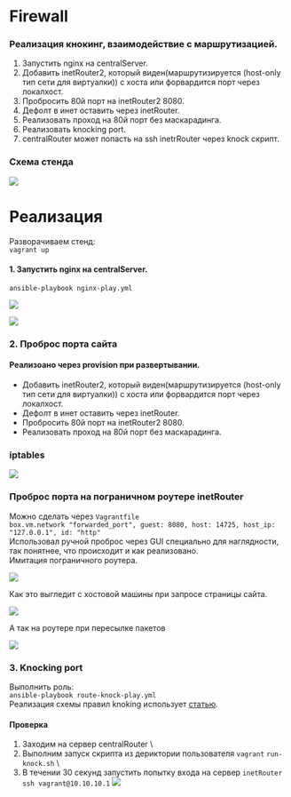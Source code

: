 # Firewall
### Реализация кнокинг, взаимодействие с маршрутизацией.
1. Запустить nginx на centralServer.
2. Добавить inetRouter2, который виден(маршрутизируется (host-only тип сети для виртуалки)) с хоста или форвардится порт через локалхост.
3. Пробросить 80й порт на inetRouter2 8080.
4. Дефолт в инет оставить через inetRouter.
5. Реализовать проход на 80й порт без маскарадинга.
6. Реализовать knocking port.
7. centralRouter может попасть на ssh inetrRouter через knock скрипт.

### Схема стенда
![](https://github.com/vedoff/firewall/blob/main/pict/Screenshot%20from%202022-03-25%2012-39-14.png)

# Реализация
Разворачиваем стенд: \
`vagrant up`

#### 1. Запустить nginx на centralServer.
`ansible-playbook nginx-play.yml`

![](https://github.com/vedoff/firewall/blob/main/pict/Screenshot%20from%202022-03-24%2017-55-17.png)

![](https://github.com/vedoff/firewall/blob/main/pict/Screenshot%20from%202022-03-24%2017-55-52.png)

### 2. Проброс порта сайта
#### Реализоано через provision при развертывании.
- Добавить inetRouter2, который виден(маршрутизируется (host-only тип сети для виртуалки)) с хоста или форвардится порт через локалхост.
- Дефолт в инет оставить через inetRouter.
- Пробросить 80й порт на inetRouter2 8080.
- Реализовать проход на 80й порт без маскарадинга.
### iptables 
![](https://github.com/vedoff/firewall/blob/main/pict/Screenshot%20from%202022-03-25%2012-59-05.png)
### Проброс порта на пограничном роутере inetRouter
Можно сделать через `Vagrantfile` \
`box.vm.network "forwarded_port", guest: 8080, host: 14725, host_ip: "127.0.0.1", id: "http"` \
Использовал ручной проброс через GUI специально для наглядности, так понятнее, что происходит и как реализовано. \
Имитация пограничного роутера.

![](https://github.com/vedoff/firewall/blob/main/pict/Screenshot%20from%202022-03-25%2012-41-34.png)

Как это выгледит с хостовой машины при запросе страницы сайта.

![](https://github.com/vedoff/firewall/blob/main/pict/Screenshot%20from%202022-03-25%2010-16-40.png)

А так на роутере при пересылке пакетов

![](https://github.com/vedoff/firewall/blob/main/pict/Screenshot%20from%202022-03-25%2013-08-36.png)

### 3. Knocking port
Выполнить роль: \
`ansible-playbook route-knock-play.yml` \
Реализация схемы правил knoking использует [статью](https://otus.ru/nest/post/267/).
#### Проверка
1. Заходим на сервер centralRouter \
2. Выполним запуск скрипта из дериктории пользователя `vagrant` `run-knock.sh` \
3. В течении 30 секунд запустить попытку входа на сервер `inetRouter` `ssh vagrant@10.10.10.1` 
![](https://github.com/vedoff/firewall/blob/main/pict/Screenshot%20from%202022-03-23%2015-52-21.png)

